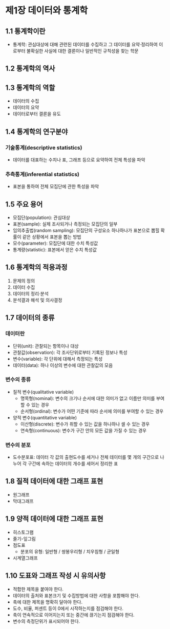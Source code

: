 # 제1장 데이터와 통계학

## 1.1 통계학이란

- 통계학: 관심대상에 대해 관련된 데이터를 수집하고 그 데이터를 요약·정리하여 이로부터 불확실한 사실에 대한 결론이나 일반적인 규칙성을 찾는 학문

## 1.2 통계학의 역사

## 1.3 통계학의 역할

- 데이터의 수집
- 데이터의 요약
- 데이터로부터 결론을 유도

## 1.4 통계학의 연구분야

### 기술통계(descriptive statistics)

- 데이터를 대표하는 수치나 표, 그래프 등으로 요약하여 전체 특성을 파악

### 추측통계(inferential statistics) 

- 표본을 통하여 전체 모집단에 관한 특성을 파악

## 1.5 주요 용어

- 모집단(population): 관심대상
- 표본(sample): 실제 조사되거나 측정되는 모집단의 일부
- 임의추출법(random sampling): 모집단의 구성요소 하나하나가 표본으로 뽑힐 확률이 같은 상황에서 표본을 뽑는 방법
- 모수(parameter): 모집단에 대한 수치 특성값
- 통계량(statistic): 표본에서 얻은 수치 특성값

## 1.6 통계학의 적용과정

1. 문제의 정의
2. 데이터 수집
3. 데이터의 정리·분석
4. 분석결과 해석 및 의사결정

## 1.7 데이터의 종류

### 데이터란

- 단위(unit): 관찰되는 항목이나 대상
- 관찰값(observation): 각 조사단위로부터 기록된 정보나 특성
- 변수(variable): 각 단위에 대해서 측정되는 특성
- 데이터(data): 하나 이상의 변수에 대한 관찰값의 모음

### 변수의 종류

- 질적 변수(qualitative variable)
  - 명목형(nominal): 변수의 크기나 순서에 대한 의미가 없고 이름만 의미를 부여할 수 있는 경우
  - 순서형(ordinal): 변수가 어떤 기준에 따라 순서에 의미를 부여할 수 있는 경우
- 양적 변수(quantitative variable)
  - 이산형(discrete): 변수가 취할 수 있는 값을 하나하나 셀 수 있는 경우
  - 연속형(continuous): 변수가 구간 안의 모든 값을 가질 수 있는 경우

### 변수의 분포

- 도수분포표: 데이터 각 값의 출현도수를 세거나 전체 데이터를 몇 개의 구간으로 나누어 각 구간에 속하는 데이터의 개수를 세어서 정리한 표

## 1.8 질적 데이터에 대한 그래프 표현

- 원그래프
- 막대그래프

## 1.9 양적 데이터에 대한 그래프 표현

- 히스토그램
- 줄기-잎그림
- 점도표
  - 분포의 유형: 일반형 / 쌍봉우리형 / 치우침형 / 균일형
- 시계열그래프

## 1.10 도표와 그래프 작성 시 유의사항

- 적합한 제목을 붙여야 한다.
- 데이터의 출처와 표본크기 및 수집방법에 대한 사항을 포함해야 한다.
- 축에 대한 제목을 명확히 달아야 한다.
- 도수, 비율, 퍼센트 등이 0에서 시작하는지를 점검해야 한다.
- 축이 연속적으로 이어지는지 또는 중간에 끊기는지 점검해야 한다.
- 변수의 측정단위가 표시되어야 한다.
